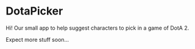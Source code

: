 # DotaPicker
Hi!
Our small app to help suggest characters to pick in a game of DotA 2.

Expect more stuff soon...
